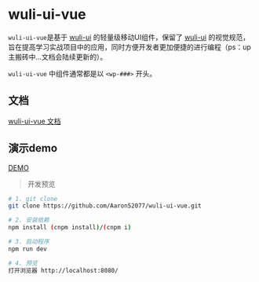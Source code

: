 # wuli-ui-vue
`wuli-ui-vue`是基于 [wuli-ui](https://github.com/Aaron52077/wuli-ui) 的轻量级移动UI组件，保留了 [wuli-ui](https://github.com/Aaron52077/wuli-ui) 的视觉规范，旨在提高学习实战项目中的应用，同时方便开发者更加便捷的进行编程（ps：up主搬砖中...文档会陆续更新的）。

`wuli-ui-vue` 中组件通常都是以 `<wp-###>` 开头。

## 文档

[wuli-ui-vue 文档](https://aaron52077.github.io/wuli-ui-vue/) 

## 演示demo

[DEMO](https://aaron52077.github.io/wuli-ui-dev/#/) 

> 开发预览

``` bash
# 1. git clone
git clone https://github.com/Aaron52077/wuli-ui-vue.git

# 2. 安装依赖
npm install (cnpm install)/(cnpm i)

# 3. 启动程序
npm run dev

# 4. 预览
打开浏览器 http://localhost:8080/

```
